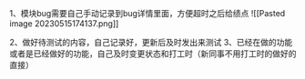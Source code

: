 1、模块bug需要自己手动记录到bug详情里面，方便超时之后给绩点
![[Pasted image 20230515174137.png]]

2、做好待测试的内容，自己记录好，更新后及时发出来测试
3、已经在做的功能或者是已经做好的功能，自己及时变更状态和打工时（新同事不用打工时的做好的直接）